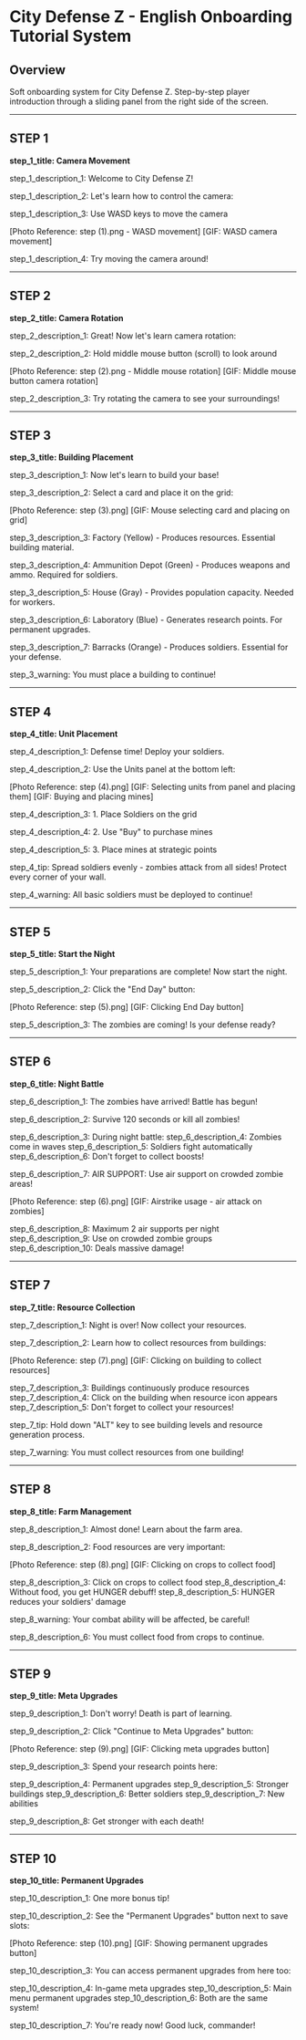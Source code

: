 # City Defense Z - English Onboarding Tutorial System

## Overview

Soft onboarding system for City Defense Z. Step-by-step player introduction through a sliding panel from the right side of the screen.

---
 
## STEP 1
**step_1_title: Camera Movement**

step_1_description_1: Welcome to City Defense Z! 

step_1_description_2: Let's learn how to control the camera:

step_1_description_3: Use WASD keys to move the camera

[Photo Reference: step (1).png - WASD movement]
[GIF: WASD camera movement]

step_1_description_4: Try moving the camera around!

---

## STEP 2
**step_2_title: Camera Rotation**

step_2_description_1: Great! Now let's learn camera rotation:

step_2_description_2: Hold middle mouse button (scroll) to look around

[Photo Reference: step (2).png - Middle mouse rotation]
[GIF: Middle mouse button camera rotation]

step_2_description_3: Try rotating the camera to see your surroundings!

---

## STEP 3
**step_3_title: Building Placement**

step_3_description_1: Now let's learn to build your base!

step_3_description_2: Select a card and place it on the grid:

[Photo Reference: step (3).png]
[GIF: Mouse selecting card and placing on grid]

step_3_description_3: Factory (Yellow) - Produces resources. Essential building material.

step_3_description_4: Ammunition Depot (Green) - Produces weapons and ammo. Required for soldiers.

step_3_description_5: House (Gray) - Provides population capacity. Needed for workers.

step_3_description_6: Laboratory (Blue) - Generates research points. For permanent upgrades.

step_3_description_7: Barracks (Orange) - Produces soldiers. Essential for your defense.

step_3_warning: You must place a building to continue!

---

## STEP 4
**step_4_title: Unit Placement**

step_4_description_1: Defense time! Deploy your soldiers.

step_4_description_2: Use the Units panel at the bottom left:

[Photo Reference: step (4).png]
[GIF: Selecting units from panel and placing them]
[GIF: Buying and placing mines]

step_4_description_3: 1. Place Soldiers on the grid

step_4_description_4: 2. Use "Buy" to purchase mines

step_4_description_5: 3. Place mines at strategic points

step_4_tip: Spread soldiers evenly - zombies attack from all sides! Protect every corner of your wall.

step_4_warning: All basic soldiers must be deployed to continue!

---

## STEP 5
**step_5_title: Start the Night**

step_5_description_1: Your preparations are complete! Now start the night.

step_5_description_2: Click the "End Day" button:

[Photo Reference: step (5).png]
[GIF: Clicking End Day button]

step_5_description_3: The zombies are coming! Is your defense ready?

---

## STEP 6
**step_6_title: Night Battle**

step_6_description_1: The zombies have arrived! Battle has begun!

step_6_description_2: Survive 120 seconds or kill all zombies!

step_6_description_3: During night battle:
step_6_description_4: Zombies come in waves
step_6_description_5: Soldiers fight automatically
step_6_description_6: Don't forget to collect boosts!

step_6_description_7: AIR SUPPORT: Use air support on crowded zombie areas!

[Photo Reference: step (6).png]
[GIF: Airstrike usage - air attack on zombies]

step_6_description_8: Maximum 2 air supports per night
step_6_description_9: Use on crowded zombie groups
step_6_description_10: Deals massive damage!

---

## STEP 7
**step_7_title: Resource Collection**

step_7_description_1: Night is over! Now collect your resources.

step_7_description_2: Learn how to collect resources from buildings:

[Photo Reference: step (7).png]
[GIF: Clicking on building to collect resources]

step_7_description_3: Buildings continuously produce resources
step_7_description_4: Click on the building when resource icon appears
step_7_description_5: Don't forget to collect your resources!

step_7_tip: Hold down "ALT" key to see building levels and resource generation process.

step_7_warning: You must collect resources from one building!

---

## STEP 8
**step_8_title: Farm Management**

step_8_description_1: Almost done! Learn about the farm area.

step_8_description_2: Food resources are very important:

[Photo Reference: step (8).png]
[GIF: Clicking on crops to collect food]

step_8_description_3: Click on crops to collect food
step_8_description_4: Without food, you get HUNGER debuff!
step_8_description_5: HUNGER reduces your soldiers' damage

step_8_warning: Your combat ability will be affected, be careful!

step_8_description_6: You must collect food from crops to continue.

---

## STEP 9
**step_9_title: Meta Upgrades**

step_9_description_1: Don't worry! Death is part of learning.

step_9_description_2: Click "Continue to Meta Upgrades" button:

[Photo Reference: step (9).png]
[GIF: Clicking meta upgrades button]

step_9_description_3: Spend your research points here:

step_9_description_4: Permanent upgrades
step_9_description_5: Stronger buildings
step_9_description_6: Better soldiers
step_9_description_7: New abilities

step_9_description_8: Get stronger with each death!

---

## STEP 10
**step_10_title: Permanent Upgrades**

step_10_description_1: One more bonus tip!

step_10_description_2: See the "Permanent Upgrades" button next to save slots:

[Photo Reference: step (10).png]
[GIF: Showing permanent upgrades button]

step_10_description_3: You can access permanent upgrades from here too:

step_10_description_4: In-game meta upgrades
step_10_description_5: Main menu permanent upgrades
step_10_description_6: Both are the same system!

step_10_description_7: You're ready now! Good luck, commander!
